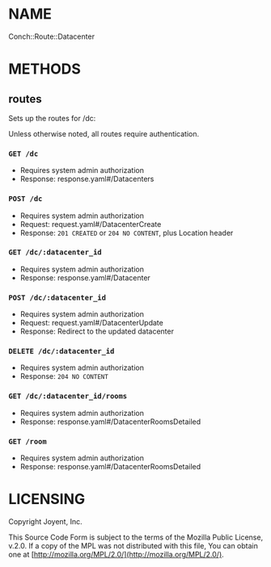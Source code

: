 # NAME

Conch::Route::Datacenter

# METHODS

## routes

Sets up the routes for /dc:

Unless otherwise noted, all routes require authentication.

### `GET /dc`

- Requires system admin authorization
- Response: response.yaml#/Datacenters

### `POST /dc`

- Requires system admin authorization
- Request: request.yaml#/DatacenterCreate
- Response: `201 CREATED` or `204 NO CONTENT`, plus Location header

### `GET /dc/:datacenter_id`

- Requires system admin authorization
- Response: response.yaml#/Datacenter

### `POST /dc/:datacenter_id`

- Requires system admin authorization
- Request: request.yaml#/DatacenterUpdate
- Response: Redirect to the updated datacenter

### `DELETE /dc/:datacenter_id`

- Requires system admin authorization
- Response: `204 NO CONTENT`

### `GET /dc/:datacenter_id/rooms`

- Requires system admin authorization
- Response: response.yaml#/DatacenterRoomsDetailed

### `GET /room`

- Requires system admin authorization
- Response: response.yaml#/DatacenterRoomsDetailed

# LICENSING

Copyright Joyent, Inc.

This Source Code Form is subject to the terms of the Mozilla Public License,
v.2.0. If a copy of the MPL was not distributed with this file, You can obtain
one at [http://mozilla.org/MPL/2.0/](http://mozilla.org/MPL/2.0/).
